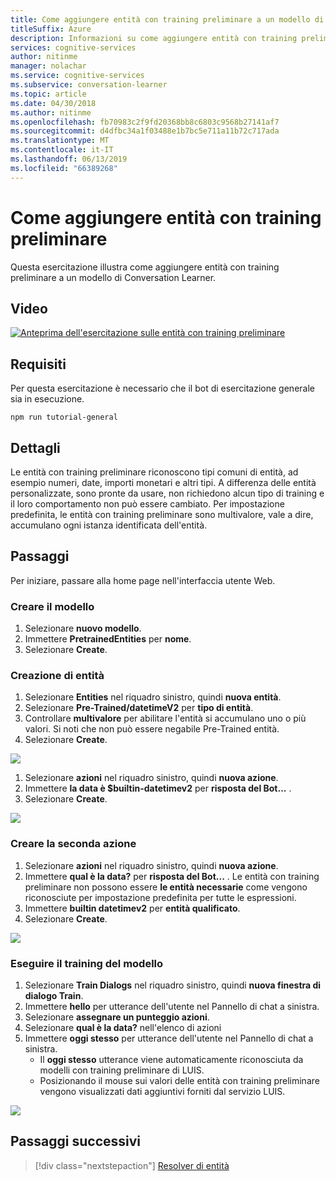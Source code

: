 ```yaml
---
title: Come aggiungere entità con training preliminare a un modello di Conversation Learner - Servizi cognitivi Microsoft| Microsoft Docs
titleSuffix: Azure
description: Informazioni su come aggiungere entità con training preliminare a un modello di Conversation Learner.
services: cognitive-services
author: nitinme
manager: nolachar
ms.service: cognitive-services
ms.subservice: conversation-learner
ms.topic: article
ms.date: 04/30/2018
ms.author: nitinme
ms.openlocfilehash: fb70983c2f9fd20368bb8c6803c9568b27141af7
ms.sourcegitcommit: d4dfbc34a1f03488e1b7bc5e711a11b72c717ada
ms.translationtype: MT
ms.contentlocale: it-IT
ms.lasthandoff: 06/13/2019
ms.locfileid: "66389268"
---
```

# <a name="how-to-add-pre-trained-entities"></a>Come aggiungere entità con training preliminare
Questa esercitazione illustra come aggiungere entità con training preliminare a un modello di Conversation Learner.

## <a name="video"></a>Video

[![Anteprima dell'esercitazione sulle entità con training preliminare](https://aka.ms/cl_Tutorial_v3_PreTrainedEntities_Preview)](https://aka.ms/cl_Tutorial_v3_PreTrainedEntities)

## <a name="requirements"></a>Requisiti
Per questa esercitazione è necessario che il bot di esercitazione generale sia in esecuzione.

    npm run tutorial-general

## <a name="details"></a>Dettagli

Le entità con training preliminare riconoscono tipi comuni di entità, ad esempio numeri, date, importi monetari e altri tipi.  A differenza delle entità personalizzate, sono pronte da usare, non richiedono alcun tipo di training e il loro comportamento non può essere cambiato.  Per impostazione predefinita, le entità con training preliminare sono multivalore, vale a dire, accumulano ogni istanza identificata dell'entità.

## <a name="steps"></a>Passaggi

Per iniziare, passare alla home page nell'interfaccia utente Web.

### <a name="create-the-model"></a>Creare il modello

1. Selezionare **nuovo modello**.
2. Immettere **PretrainedEntities** per **nome**.
3. Selezionare **Create**.

### <a name="entity-creation"></a>Creazione di entità

1. Selezionare **Entities** nel riquadro sinistro, quindi **nuova entità**.
2. Selezionare **Pre-Trained/datetimeV2** per **tipo di entità**.
3. Controllare **multivalore** per abilitare l'entità si accumulano uno o più valori. Si noti che non può essere negabile Pre-Trained entità.
4. Selezionare **Create**.

![](../media/T08_entity_create.png)

1. Selezionare **azioni** nel riquadro sinistro, quindi **nuova azione**.
2. Immettere **la data è $builtin-datetimev2** per **risposta del Bot...** .
3. Selezionare **Create**.

![](../media/T08_action_create_1.png)

### <a name="create-the-second-action"></a>Creare la seconda azione

1. Selezionare **azioni** nel riquadro sinistro, quindi **nuova azione**.
2. Immettere **qual è la data?** per **risposta del Bot...** . Le entità con training preliminare non possono essere **le entità necessarie** come vengono riconosciute per impostazione predefinita per tutte le espressioni.
3. Immettere **builtin datetimev2** per **entità qualificato**.
4. Selezionare **Create**.

![](../media/T08_action_create_2.png)

### <a name="train-the-model"></a>Eseguire il training del modello

1. Selezionare **Train Dialogs** nel riquadro sinistro, quindi **nuova finestra di dialogo Train**.
2. Immettere **hello** per utterance dell'utente nel Pannello di chat a sinistra.
3. Selezionare **assegnare un punteggio azioni**.
4. Selezionare **qual è la data?** nell'elenco di azioni
5. Immettere **oggi stesso** per utterance dell'utente nel Pannello di chat a sinistra.
    - Il **oggi stesso** utterance viene automaticamente riconosciuta da modelli con training preliminare di LUIS.
    - Posizionando il mouse sui valori delle entità con training preliminare vengono visualizzati dati aggiuntivi forniti dal servizio LUIS.

![](../media/T08_training.png)

## <a name="next-steps"></a>Passaggi successivi

> [!div class="nextstepaction"]
> [Resolver di entità](./09-entity-resolvers.md)
